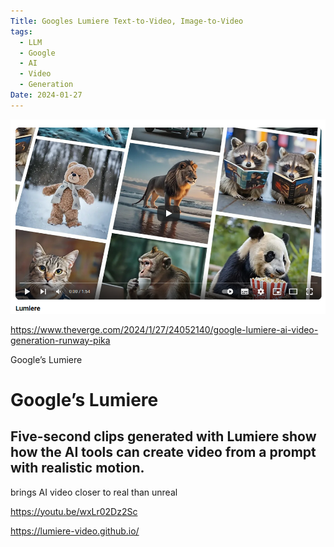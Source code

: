 ```yaml
---
Title: Googles Lumiere Text-to-Video, Image-to-Video
tags:
  - LLM
  - Google
  - AI
  - Video
  - Generation
Date: 2024-01-27
---
```


![](_asset/2024-01-27_Google%20Research_GooglesLumiere_image_1.png)

https://www.theverge.com/2024/1/27/24052140/google-lumiere-ai-video-generation-runway-pika

Google’s Lumiere
# Google’s Lumiere

## Five-second clips generated with Lumiere show how the AI tools can create video from a prompt with realistic motion.

brings AI video closer to real than unreal

https://youtu.be/wxLr02Dz2Sc

https://lumiere-video.github.io/ 

